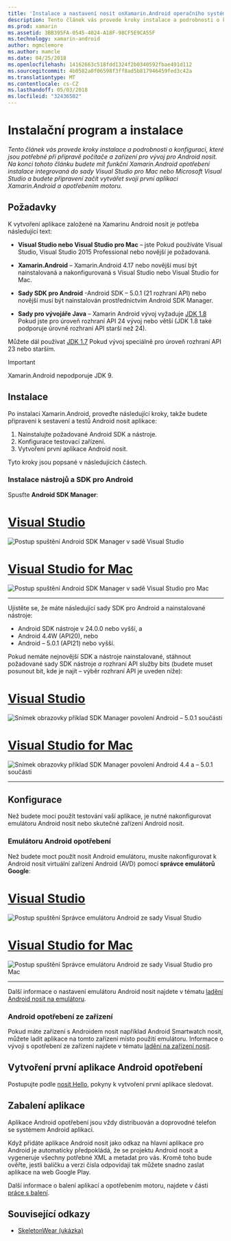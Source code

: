 ```yaml
---
title: 'Instalace a nastavení nosit onXamarin.Android operačního systému '
description: Tento článek vás provede kroky instalace a podrobnosti o konfiguraci, které jsou potřebné při přípravě počítače a zařízení pro vývoj pro Android nosit. Na konci tohoto článku budete mít funkční Xamarin.Android opotřebení instalace integrovaná do sady Visual Studio pro Mac nebo Microsoft Visual Studio a budete připravení začít vytvářet svoji první aplikaci Xamarin.Android a opotřebením motoru.
ms.prod: xamarin
ms.assetid: 3BB395FA-0545-4024-A18F-98CF5E9CA55F
ms.technology: xamarin-android
author: mgmclemore
ms.author: mamcle
ms.date: 04/25/2018
ms.openlocfilehash: 14162663c518fdd1324f2b0340592fbae491d112
ms.sourcegitcommit: 4b0582a0f06598f3ff8ad5b817946459fed3c42a
ms.translationtype: MT
ms.contentlocale: cs-CZ
ms.lasthandoff: 05/03/2018
ms.locfileid: "32436502"
---
```

# <a name="setup-and-installation"></a>Instalační program a instalace

_Tento článek vás provede kroky instalace a podrobnosti o konfiguraci, které jsou potřebné při přípravě počítače a zařízení pro vývoj pro Android nosit. Na konci tohoto článku budete mít funkční Xamarin.Android opotřebení instalace integrovaná do sady Visual Studio pro Mac nebo Microsoft Visual Studio a budete připravení začít vytvářet svoji první aplikaci Xamarin.Android a opotřebením motoru._

## <a name="requirements"></a>Požadavky

K vytvoření aplikace založené na Xamarinu Android nosit je potřeba následující text:

-   **Visual Studio nebo Visual Studio pro Mac** &ndash; jste Pokud používáte Visual Studio, Visual Studio 2015 Professional nebo novější je požadovaná.

-   **Xamarin.Android** &ndash; Xamarin.Android 4.17 nebo novější musí být nainstalovaná a nakonfigurovaná s Visual Studio nebo Visual Studio for Mac.

-   **Sady SDK pro Android** -Android SDK – 5.0.1 (21 rozhraní API) nebo novější musí být nainstalován prostřednictvím Android SDK Manager.

-   **Sady pro vývojáře Java** &ndash; Xamarin Android vývoj vyžaduje [JDK 1.8](http://www.oracle.com/technetwork/java/javase/downloads/jdk8-downloads-2133151.html) Pokud jste pro úroveň rozhraní API 24 vývoj nebo větší (JDK 1.8 také podporuje úrovně rozhraní API starší než 24).

Můžete dál používat [JDK 1.7](http://www.oracle.com/technetwork/java/javase/downloads/jdk7-downloads-1880260.html) Pokud vývoj speciálně pro úroveň rozhraní API 23 nebo starším.

> [!IMPORTANT]
> Xamarin.Android nepodporuje JDK 9.

## <a name="installation"></a>Instalace

Po instalaci Xamarin.Android, proveďte následující kroky, takže budete připraveni k sestavení a testů Android nosit aplikace: 

1.  Nainstalujte požadované Android SDK a nástroje.
2.  Konfigurace testovací zařízení.
3.  Vytvoření první aplikace Android nosit.

Tyto kroky jsou popsané v následujících částech.


### <a name="install-android-sdk-and-tools"></a>Instalace nástrojů a SDK pro Android 

Spusťte **Android SDK Manager**: 

# <a name="visual-studiotabvswin"></a>[Visual Studio](#tab/vswin)

![Postup spuštění Android SDK Manager v sadě Visual Studio](installation-images/vs/sdk-menu.png)

# <a name="visual-studio-for-mactabvsmac"></a>[Visual Studio for Mac](#tab/vsmac)

![Postup spuštění Android SDK Manager v sadě Visual Studio pro Mac](installation-images/xs/sdk-menu.png)

-----


Ujistěte se, že máte následující sady SDK pro Android a nainstalované nástroje:

* Android SDK nástroje v 24.0.0 nebo vyšší, a
* Android 4.4W (API20), nebo
* Android – 5.0.1 (API21) nebo vyšší.

Pokud nemáte nejnovější SDK a nástroje nainstalované, stáhnout požadované sady SDK nástroje *a* rozhraní API služby bits (budete muset posunout bit, kde je najít &ndash; výběr rozhraní API je uveden níže): 

# <a name="visual-studiotabvswin"></a>[Visual Studio](#tab/vswin)

![Snímek obrazovky příklad SDK Manager povolení Android – 5.0.1 součásti](installation-images/vs/sdk-select.png)

# <a name="visual-studio-for-mactabvsmac"></a>[Visual Studio for Mac](#tab/vsmac)

![Snímek obrazovky příklad SDK Manager povolení Android 4.4 a – 5.0.1 součásti](installation-images/xs/sdk-select.png)

-----


## <a name="configuration"></a>Konfigurace

Než budete moci použít testování vaší aplikace, je nutné nakonfigurovat emulátoru Android nosit nebo skutečné zařízení Android nosit. 


### <a name="android-wear-emulator"></a>Emulátoru Android opotřebení

Než budete moct použít nosit Android emulátoru, musíte nakonfigurovat k Android nosit virtuální zařízení Android (AVD) pomocí **správce emulátorů Google**:

# <a name="visual-studiotabvswin"></a>[Visual Studio](#tab/vswin)

![Postup spuštění Správce emulátoru Android ze sady Visual Studio](installation-images/vs/emulator-menu.png)

# <a name="visual-studio-for-mactabvsmac"></a>[Visual Studio for Mac](#tab/vsmac)

![Postup spuštění Správce emulátoru Android ze sady Visual Studio pro Mac](installation-images/xs/emulator-menu.png)

-----

Další informace o nastavení emulátoru Android nosit najdete v tématu [ladění Android nosit na emulátoru](~/android/wear/deploy-test/debug-on-emulator.md).


### <a name="android-wear-device"></a>Android opotřebení ze zařízení

Pokud máte zařízení s Androidem nosit například Android Smartwatch nosit, můžete ladit aplikace na tomto zařízení místo použití emulátoru. Informace o vývoji s opotřebení ze zařízení najdete v tématu [ladění na zařízení nosit](~/android/wear/deploy-test/debug-on-device.md).


## <a name="create-your-first-android-wear-app"></a>Vytvoření první aplikace Android opotřebení

Postupujte podle [nosit Hello,](~/android/wear/get-started/hello-wear.md) pokyny k vytvoření první aplikace sledovat.


## <a name="packaging-your-app"></a>Zabalení aplikace

Aplikace Android opotřebení jsou vždy distribuován a doprovodné telefon se systémem Android aplikaci. 

Když přidáte aplikace Android nosit jako odkaz na hlavní aplikace pro Android je automaticky předpokládá, že se projektu Android nosit a vygeneruje všechny potřebné XML a metadat pro vás. Kromě toho bude ověřte, jestli balíčku a verzi čísla odpovídají tak můžete snadno zaslat aplikace na web Google Play. 

Další informace o balení aplikací a opotřebením motoru, najdete v části [práce s balení](~/android/wear/deploy-test/packaging.md).


## <a name="related-links"></a>Související odkazy

- [SkeletonWear (ukázka)](https://developer.xamarin.com/samples/SkeletonWear/)
